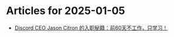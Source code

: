 # Articles for 2025-01-05

- [Discord CEO Jason Citron 的入职秘籍：前60天不工作，只学习！](https://keithhchen.github.io/wpa-md-previews/2025-01-05/html/Discord-CEO-Jason-Citron-的入职秘籍前60天不工作只学习.html)